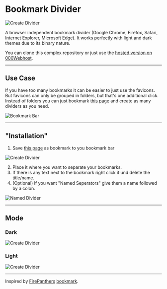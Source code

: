 # Bookmark Divider

![Create Divider](md/teaser.png)

A browser independent bookmark divider (Google Chrome, Firefox, Safari, Internet Explorer, Microsoft Edge). It works perfectly with light and dark themes due to its binary nature.

You can clone this complex repository or just use the [hosted version on 000Webhost](https://bookmark-divider.000webhostapp.com/).

---

## Use Case

If you have too many bookmarks it can be easier to just use the favicons. But favicons can only be grouped in folders, but that's one additional click. Instead of folders you can just bookmark [this page](https://bookmark-divider.000webhostapp.com/) and create as many dividers as you need.

  ![Bookmark Bar](md/all.png)

---

## "Installation"

1. Save [this page](https://bookmark-divider.000webhostapp.com/) as bookmark to you bookmark bar

  ![Create Divider](md/create.png)

2. Place it where you want to separate your bookmarks.
3. If there is any text next to the bookmark right click it und delete the title/name.
4. (Optional) If you want "Named Seperators" give them a name followed by a colon.

  ![Named Divider](md/named.png)

---

## Mode

### Dark

![Create Divider](md/teaser_dark.png)

### Light

![Create Divider](md/teaser_light.png)

---

Inspired by [FirePanthers](https://github.com/FirePanther) [bookmark](https://su.at/archive/bookmark/).
